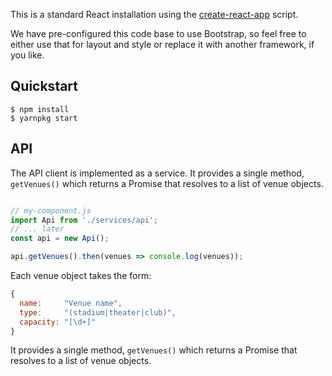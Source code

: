 This is a standard React installation using the [create-react-app](https://github.com/facebookincubator/create-react-app)
script.

We have pre-configured this code base to use Bootstrap, so feel free to either
use that for layout and style or replace it with another framework, if you like.

## Quickstart

```
$ npm install
$ yarnpkg start
```

## API

The API client is implemented as a service. It provides a single method,
`getVenues()` which returns a Promise that resolves to a list of venue objects.

```javascript

// my-component.js
import Api from './services/api';
// ... later
const api = new Api();

api.getVenues().then(venues => console.log(venues));
```

Each venue object takes the form:
```javascript
{
  name:     "Venue name",
  type:     "(stadium|theater|club)",
  capacity: "[\d+]"
}
```
 It provides a single method,
`getVenues()` which returns a Promise that resolves to a list of venue objects.
